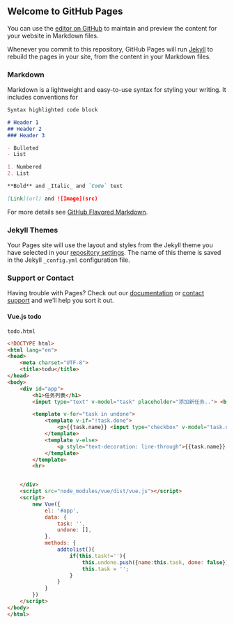 ## Welcome to GitHub Pages

You can use the [editor on GitHub](https://github.com/develop1024/home/edit/master/README.md) to maintain and preview the content for your website in Markdown files.

Whenever you commit to this repository, GitHub Pages will run [Jekyll](https://jekyllrb.com/) to rebuild the pages in your site, from the content in your Markdown files.

### Markdown

Markdown is a lightweight and easy-to-use syntax for styling your writing. It includes conventions for

```markdown
Syntax highlighted code block

# Header 1
## Header 2
### Header 3

- Bulleted
- List

1. Numbered
2. List

**Bold** and _Italic_ and `Code` text

[Link](url) and ![Image](src)
```

For more details see [GitHub Flavored Markdown](https://guides.github.com/features/mastering-markdown/).

### Jekyll Themes

Your Pages site will use the layout and styles from the Jekyll theme you have selected in your [repository settings](https://github.com/develop1024/home/settings). The name of this theme is saved in the Jekyll `_config.yml` configuration file.

### Support or Contact

Having trouble with Pages? Check out our [documentation](https://help.github.com/categories/github-pages-basics/) or [contact support](https://github.com/contact) and we’ll help you sort it out.



#### Vue.js todo
``` todo.html ```

```html
<!DOCTYPE html>
<html lang="en">
<head>
    <meta charset="UTF-8">
    <title>todu</title>
</head>
<body>
    <div id="app">
        <h1>任务列表</h1>
        <input type="text" v-model="task" placeholder="添加新任务.."> <button @click="addtolist">添加</button>

        <template v-for="task in undone">
            <template v-if="!task.done">
                <p>{{task.name}} <input type="checkbox" v-model="task.done">我做完了</p>
            </template>
            <template v-else>
                <p style="text-decoration: line-through">{{task.name}} <input type="checkbox" v-model="task.done">已做完</p>
            </template>
        </template>
        <hr>


    </div>
    <script src="node_modules/vue/dist/vue.js"></script>
    <script>
        new Vue({
            el: '#app',
            data: {
                task: '',
                undone: [],
            },
            methods: {
                addtolist(){
                    if(this.task!=''){
                        this.undone.push({name:this.task, done: false});
                        this.task = '';
                    }
                }
            }
        })
    </script>
</body>
</html>
```